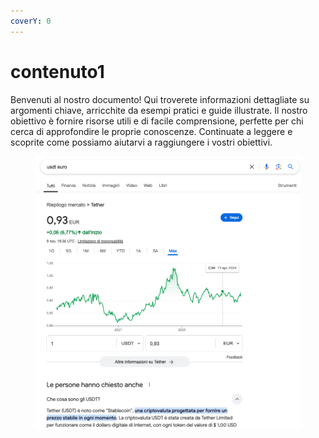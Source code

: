```yaml
---
coverY: 0
---
```


# contenuto1

Benvenuti al nostro documento! Qui troverete informazioni dettagliate su argomenti chiave, arricchite da esempi pratici e guide illustrate. Il nostro obiettivo è fornire risorse utili e di facile comprensione, perfette per chi cerca di approfondire le proprie conoscenze. Continuate a leggere e scoprite come possiamo aiutarvi a raggiungere i vostri obiettivi.





<figure><img src=".gitbook/assets/Screenshot 2024-11-11 alle 13.48.28.png" alt=""><figcaption></figcaption></figure>



